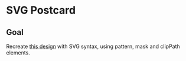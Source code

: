 # SVG Postcard

<!-- ## [Live Demo]() -->

## Goal

Recreate [this design](https://dribbble.com/shots/5888593-Damavand) with SVG syntax, using pattern, mask and clipPath elements.